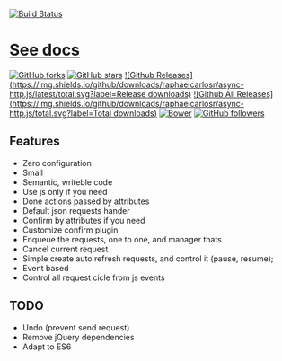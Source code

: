 [![Build Status](https://travis-ci.org/raphaelcarlosr/async-http.js.svg?branch=master)](https://travis-ci.org/raphaelcarlosr/async-http.js)

# [See docs](https://raphaelcarlosr.github.io/async-http.js/index.html)

[![GitHub forks](https://img.shields.io/github/forks/badges/async-http.js.svg?label=Fork)](https://github.com/raphaelcarlosr/async-http.js)
[![GitHub stars](https://img.shields.io/github/stars/badges/async-http.js.svg?label=Star)](https://github.com/raphaelcarlosr/async-http.js)
[![Github Releases](https://img.shields.io/github/downloads/raphaelcarlosr/async-http.js/latest/total.svg?label=Release downloads)](https://github.com/raphaelcarlosr/async-http.js)
[![Github All Releases](https://img.shields.io/github/downloads/raphaelcarlosr/async-http.js/total.svg?label=Total downloads)](https://github.com/raphaelcarlosr/async-http.js)
[![Bower](https://img.shields.io/bower/v/async-http.js.svg)](https://github.com/raphaelcarlosr/async-http.js)
[![GitHub followers](https://img.shields.io/github/followers/raphaelcarlosr.svg?label=Follow)](https://github.com/raphaelcarlosr/async-http.js)


## Features

* Zero configuration
* Small
* Semantic, writeble code
* Use js only if you need
* Done actions passed by attributes
* Default json requests hander
* Confirm by attributes if you need 
* Customize confirm plugin
* Enqueue the requests, one to one, and manager thats
* Cancel current request
* Simple create auto refresh requests, and control it (pause, resume);
* Event based
* Control all request cicle from js events

## TODO

* Undo (prevent send request)
* Remove jQuery dependencies
* Adapt to ES6 
